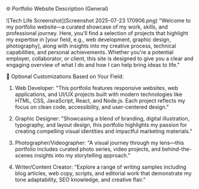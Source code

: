 🌐 Portfolio Website Description (General)

![Tech Life Screenshot](Screenshot 2025-07-23 170906.png)
"Welcome to my portfolio website—a curated showcase of my work, skills, and professional journey. Here, you'll find a selection of projects that highlight my expertise in [your field, e.g., web development, graphic design, photography], along with insights into my creative process, technical capabilities, and personal achievements. Whether you're a potential employer, collaborator, or client, this site is designed to give you a clear and engaging overview of what I do and how I can help bring ideas to life."


🔧 Optional Customizations Based on Your Field:
1. Web Developer:
"This portfolio features responsive websites, web applications, and UI/UX projects built with modern technologies like HTML, CSS, JavaScript, React, and Node.js. Each project reflects my focus on clean code, accessibility, and user-centered design."

2. Graphic Designer:
"Showcasing a blend of branding, digital illustration, typography, and layout design, this portfolio highlights my passion for creating compelling visual identities and impactful marketing materials."

3. Photographer/Videographer:
"A visual journey through my lens—this portfolio includes curated photo series, video projects, and behind-the-scenes insights into my storytelling approach."

4. Writer/Content Creator:
"Explore a range of writing samples including blog articles, web copy, scripts, and editorial work that demonstrate my tone adaptability, SEO knowledge, and creative flair."
